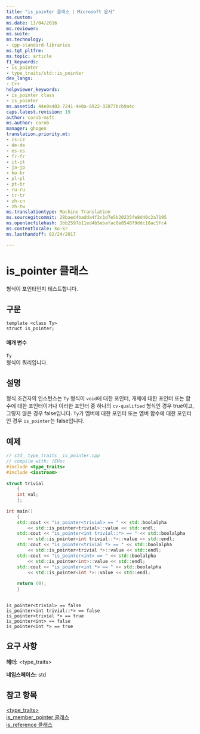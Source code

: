 ```yaml
---
title: "is_pointer 클래스 | Microsoft 문서"
ms.custom: 
ms.date: 11/04/2016
ms.reviewer: 
ms.suite: 
ms.technology:
- cpp-standard-libraries
ms.tgt_pltfrm: 
ms.topic: article
f1_keywords:
- is_pointer
- type_traits/std::is_pointer
dev_langs:
- C++
helpviewer_keywords:
- is_pointer class
- is_pointer
ms.assetid: 44e0a403-7241-4e0a-8922-32877bcb9a4c
caps.latest.revision: 19
author: corob-msft
ms.author: corob
manager: ghogen
translation.priority.mt:
- cs-cz
- de-de
- es-es
- fr-fr
- it-it
- ja-jp
- ko-kr
- pl-pl
- pt-br
- ru-ru
- tr-tr
- zh-cn
- zh-tw
ms.translationtype: Machine Translation
ms.sourcegitcommit: 28baed4badda4f2c1d7e5b20235fe8d40c2a7195
ms.openlocfilehash: 3bb2597b11ed4b5ebafac0e8548f9ddc18ac5fc4
ms.contentlocale: ko-kr
ms.lasthandoff: 02/24/2017

---
```

# <a name="ispointer-class"></a>is_pointer 클래스
형식이 포인터인지 테스트합니다.  
  
## <a name="syntax"></a>구문  
  
```  
template <class Ty>  
struct is_pointer;  
```  
  
#### <a name="parameters"></a>매개 변수  
 `Ty`  
 형식이 쿼리입니다.  
  
## <a name="remarks"></a>설명  
 형식 조건자의 인스턴스는 `Ty` 형식이 `void`에 대한 포인터, 개체에 대한 포인터 또는 함수에 대한 포인터이거나 이러한 포인터 중 하나의 `cv-qualified` 형식인 경우 true이고, 그렇지 않은 경우 false입니다. `Ty`가 멤버에 대한 포인터 또는 멤버 함수에 대한 포인터인 경우 `is_pointer`는 false입니다.  
  
## <a name="example"></a>예제  
  
```cpp  
// std__type_traits__is_pointer.cpp   
// compile with: /EHsc   
#include <type_traits>   
#include <iostream>   
  
struct trivial   
    {   
    int val;   
    };   
  
int main()   
    {   
    std::cout << "is_pointer<trivial> == " << std::boolalpha   
        << std::is_pointer<trivial>::value << std::endl;   
    std::cout << "is_pointer<int trivial::*> == " << std::boolalpha   
        << std::is_pointer<int trivial::*>::value << std::endl;   
    std::cout << "is_pointer<trivial *> == " << std::boolalpha   
        << std::is_pointer<trivial *>::value << std::endl;   
    std::cout << "is_pointer<int> == " << std::boolalpha   
        << std::is_pointer<int>::value << std::endl;   
    std::cout << "is_pointer<int *> == " << std::boolalpha   
        << std::is_pointer<int *>::value << std::endl;   
  
    return (0);   
    }  
  
```  
  
```Output  
is_pointer<trivial> == false  
is_pointer<int trivial::*> == false  
is_pointer<trivial *> == true  
is_pointer<int> == false  
is_pointer<int *> == true  
```  
  
## <a name="requirements"></a>요구 사항  
 **헤더:** \<type_traits>  
  
 **네임스페이스:** std  
  
## <a name="see-also"></a>참고 항목  
 [<type_traits>](../standard-library/type-traits.md)   
 [is_member_pointer 클래스](../standard-library/is-member-pointer-class.md)   
 [is_reference 클래스](../standard-library/is-reference-class.md)

